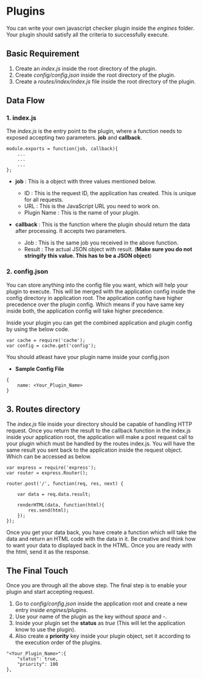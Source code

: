 # Plugins

You can write your own javascript checker plugin inside the *engines* folder. Your plugin should satisfy all the criteria to successfully execute.

## Basic Requirement
1. Create an *index.js* inside the root directory of the plugin.
2. Create *config/config.json* inside the root directory of the plugin.
3. Create a *routes/index/index.js* file inside the root directory of the plugin.

## Data Flow

### 1. index.js
The *index.js* is the entry point to the plugin, where a function needs to exposed accepting two parameters. __job__ and __callback__.
```
module.exports = function(job, callback){
    ...
    ...
    ...
};
```
* __job__ : This is a object with three values mentioned below.
    * ID : This is the request ID, the application has created. This is unique for all requests.
    * URL : This is the JavaScript URL you need to work on.
    * Plugin Name : This is the name of your plugin.

* __callback__ : This is the function where the plugin should return the data after processing. It accepts two parameters.
    * Job : This is the same job you received in the above function.
    * Result : The actual JSON object with result. (__Make sure you do not stringify this value. This has to be a JSON object__)

### 2. config.json

You can store anything into the config file you want, which will help your plugin to execute. This will be merged with the application config inside the config directory in application root. The application config have higher precedence over the plugin config. Which means if you have same key inside both, the application config will take higher precedence.

Inside your plugin you can get the combined application and plugin config by using the below code.

```
var cache = require('cache');
var config = cache.get('config');
```

You should atleast have your plugin name inside your config.json

* __Sample Config File__
```
{
    name: <Your_Plugin_Name>
}
```

## 3. Routes directory
The *index.js* file inside your directory should be capable of handling HTTP request. Once you return the result to the callback function in the index.js inside your application root, the application will make a post request call to your plugin which must be handled by the routes index.js. You will have the same result you sent back to the application inside the request object. Which can be accessed as below.

```
var express = require('express');
var router = express.Router();

router.post('/', function(req, res, next) {

    var data = req.data.result;

    renderHTML(data, function(html){
        res.send(html);
    });
});
```

Once you get your data back, you have create a function which will take the data and return an HTML code with the data in it. Be creative and think how to want your data to displayed back in the HTML. Once you are ready with the html, send it as the response.

## The Final Touch
Once you are through all the above step. The final step is to enable your plugin and start accepting request.
1. Go to *config/config.json* inside the application root and create a new entry inside  *engines/plugins*.
2. Use your name of the plugin as the key without *space* and *-*.
3. Inside your plugin set the __status__ as *true* (This will let the application know to use the plugin).
4. Also create a __priority__ key inside your plugin object, set it according to the execution order of the plugins.

```
"<Your_Plugin_Name>":{
    "status": true,
    "priority": 100
},
```
